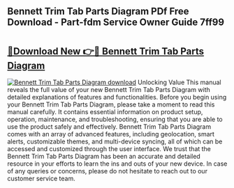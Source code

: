 ## Bennett Trim Tab Parts Diagram PDf Free Download - Part-fdm Service Owner Guide 7ff99

# <h2><a href="http://dfkoyl.blite.top/?on=Bennett+Trim+Tab+Parts+Diagram">🔗Download New 👉🔴 Bennett Trim Tab Parts Diagram</a></h2>

[![Bennett Trim Tab Parts Diagram download](https://i.imgur.com/lujVjoI.png)](http://dfkoyl.blite.top/?on=Bennett+Trim+Tab+Parts+Diagram)
Unlocking Value This manual reveals the full value of your new Bennett Trim Tab Parts Diagram with detailed explanations of features and functionalities. Before you begin using your Bennett Trim Tab Parts Diagram, please take a moment to read this manual carefully. It contains essential information on product setup, operation, maintenance, and troubleshooting, ensuring that you are able to use the product safely and effectively. Bennett Trim Tab Parts Diagram comes with an array of advanced features, including geolocation, smart alerts, customizable themes, and multi-device syncing, all of which can be accessed and customized through the user interface. We trust that the Bennett Trim Tab Parts Diagram has been an accurate and detailed resource in your efforts to learn the ins and outs of your new device. In case of any queries or concerns, please do not hesitate to reach out to our customer service team.
